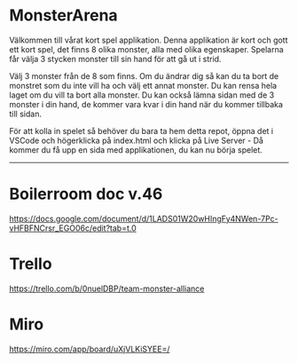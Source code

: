 # MonsterArena

Välkommen till vårat kort spel applikation.
Denna applikation är kort och gott ett kort spel, det finns 8 olika monster, alla med olika egenskaper. Spelarna får välja 3 stycken monster till sin hand för att gå ut i strid.

Välj 3 monster från de 8 som finns. Om du ändrar dig så kan du ta bort de monstret som du inte vill ha och välj ett annat monster. Du kan rensa hela laget om du vill ta bort alla monster.
Du kan också lämna sidan med de 3 monster i din hand, de kommer vara kvar i din hand när du kommer tillbaka till sidan.


För att kolla in spelet så behöver du bara ta hem detta repot, öppna det i VSCode och högerklicka på index.html och klicka på Live Server - Då kommer du få upp en sida med applikationen, du kan nu börja spelet.




-------------------------------------------------------------------------------------------------------


# Boilerroom doc v.46
https://docs.google.com/document/d/1LADS01W20wHIngFy4NWen-7Pc-vHFBFNCrsr_EGO06c/edit?tab=t.0

# Trello
https://trello.com/b/0nuelDBP/team-monster-alliance

# Miro
https://miro.com/app/board/uXjVLKiSYEE=/
